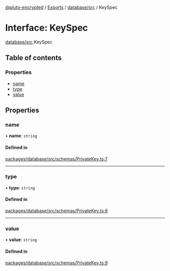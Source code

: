 [@pluto-encrypted](../README.md) / [Exports](../modules.md) / [database/src](../modules/database_src.md) / KeySpec

# Interface: KeySpec

[database/src](../modules/database_src.md).KeySpec

## Table of contents

### Properties

- [name](database_src.KeySpec.md#name)
- [type](database_src.KeySpec.md#type)
- [value](database_src.KeySpec.md#value)

## Properties

### name

• **name**: `string`

#### Defined in

[packages/database/src/schemas/PrivateKey.ts:7](https://github.com/atala-community-projects/pluto-encrypted/blob/f75084b/packages/database/src/schemas/PrivateKey.ts#L7)

___

### type

• **type**: `string`

#### Defined in

[packages/database/src/schemas/PrivateKey.ts:8](https://github.com/atala-community-projects/pluto-encrypted/blob/f75084b/packages/database/src/schemas/PrivateKey.ts#L8)

___

### value

• **value**: `string`

#### Defined in

[packages/database/src/schemas/PrivateKey.ts:9](https://github.com/atala-community-projects/pluto-encrypted/blob/f75084b/packages/database/src/schemas/PrivateKey.ts#L9)
